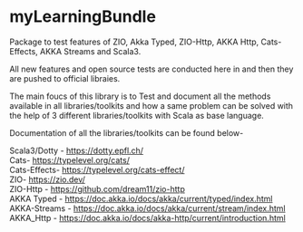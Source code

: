# myLearningBundle
Package to test features of ZIO, Akka Typed, ZIO-Http, AKKA Http, Cats-Effects, AKKA Streams and Scala3.

All new features and open source tests are conducted here in and then they are pushed to official libraies.

The main foucs of this library is to Test and document all the methods available in all libraries/toolkits and how a same problem can be solved with the help of 3 different libraries/toolkits with Scala as base language.

Documentation of all the libraries/toolkits can be found below- 


Scala3/Dotty - https://dotty.epfl.ch/  
Cats- https://typelevel.org/cats/  
Cats-Effects- https://typelevel.org/cats-effect/  
ZIO- https://zio.dev/  
ZIO-Http - https://github.com/dream11/zio-http  
AKKA Typed - https://doc.akka.io/docs/akka/current/typed/index.html  
AKKA-Streams - https://doc.akka.io/docs/akka/current/stream/index.html  
AKKA_Http - https://doc.akka.io/docs/akka-http/current/introduction.html  

